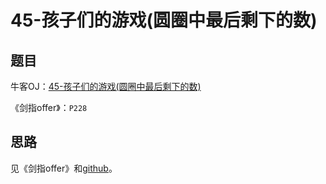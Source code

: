# 45-孩子们的游戏(圆圈中最后剩下的数)

## 题目

牛客OJ：[45-孩子们的游戏(圆圈中最后剩下的数)](https://www.nowcoder.com/practice/f78a359491e64a50bce2d89cff857eb6?tpId=13&tqId=11199&rp=1&ru=%2Fta%2Fcoding-interviews&qru=%2Fta%2Fcoding-interviews%2Fquestion-ranking)


《剑指offer》：`P228`

## 思路
见《剑指offer》和[github](https://github.com/gatieme/CodingInterviews/blob/6dbdd4339abc8a1283654f6449b59e945cebc346/045-%E5%AD%A9%E5%AD%90%E4%BB%AC%E7%9A%84%E6%B8%B8%E6%88%8F(%E5%9C%86%E5%9C%88%E4%B8%AD%E6%9C%80%E5%90%8E%E5%89%A9%E4%B8%8B%E7%9A%84%E6%95%B0)/README.md)。